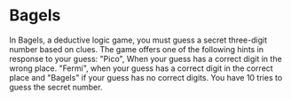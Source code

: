 # Bagels
In Bagels, a deductive logic game, you must guess a secret three-digit number based on clues. The game offers one of the following hints in response to your guess:
"Pico", When your guess has a correct digit in the wrong place.
"Fermi", when your guess has a correct digit in the correct place and
"Bagels" if your guess has no correct digits.
You have 10 tries to guess the secret number.
